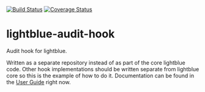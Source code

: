 [![Build Status](https://travis-ci.org/lightblue-platform/lightblue-audit-hook.svg?branch=master)](https://travis-ci.org/lightblue-platform/lightblue-audit-hook) [![Coverage Status](https://coveralls.io/repos/lightblue-platform/lightblue-audit-hook/badge.png?branch=master)](https://coveralls.io/r/lightblue-platform/lightblue-audit-hook?branch=master)

lightblue-audit-hook
====================

Audit hook for lightblue.

Written as a separate repository instead of as part of the core lightblue code.  Other hook implementations should be written separate from lightblue core so this is the example of how to do it.  Documentation can be found in the [User Guide](http://jewzaam.gitbooks.io/lightblue-user-guide/) right now.
